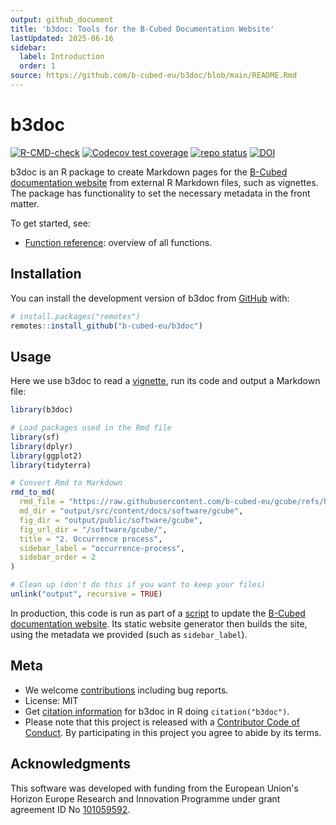 ```yaml
---
output: github_document
title: 'b3doc: Tools for the B-Cubed Documentation Website'
lastUpdated: 2025-06-16
sidebar:
  label: Introduction
  order: 1
source: https://github.com/b-cubed-eu/b3doc/blob/main/README.Rmd
---
```


<!-- README.md is generated from README.Rmd. Please edit that file -->



# b3doc

<!-- badges: start -->
[![R-CMD-check](https://github.com/b-cubed-eu/b3doc/actions/workflows/R-CMD-check.yaml/badge.svg)](https://github.com/b-cubed-eu/b3doc/actions/workflows/R-CMD-check.yaml)
[![Codecov test coverage](https://codecov.io/gh/b-cubed-eu/b3doc/graph/badge.svg)](https://app.codecov.io/gh/b-cubed-eu/b3doc)
[![repo status](https://www.repostatus.org/badges/latest/active.svg)](https://www.repostatus.org/#active)
[![DOI](https://zenodo.org/badge/DOI/10.5281/zenodo.15649519.svg)](https://doi.org/10.5281/zenodo.15649519)
<!-- badges: end -->

b3doc is an R package to create Markdown pages for the [B-Cubed documentation website](https://docs.b-cubed.eu) from external R Markdown files, such as vignettes. The package has functionality to set the necessary metadata in the front matter.

To get started, see:

- [Function reference](https://b-cubed-eu.github.io/b3doc/reference/index.html): overview of all functions.

## Installation

You can install the development version of b3doc from [GitHub](https://github.com/b-cubed-eu/b3doc) with:

``` r
# install.packages("remotes")
remotes::install_github("b-cubed-eu/b3doc")
```

## Usage

Here we use b3doc to read a [vignette](https://github.com/b-cubed-eu/gcube/blob/main/vignettes/articles/occurrence-process.Rmd), run its code and output a Markdown file:

``` r
library(b3doc)

# Load packages used in the Rmd file
library(sf)
library(dplyr)
library(ggplot2)
library(tidyterra)

# Convert Rmd to Markdown
rmd_to_md(
  rmd_file = "https://raw.githubusercontent.com/b-cubed-eu/gcube/refs/heads/main/vignettes/articles/occurrence-process.Rmd",
  md_dir = "output/src/content/docs/software/gcube",
  fig_dir = "output/public/software/gcube",
  fig_url_dir = "/software/gcube/",
  title = "2. Occurrence process",
  sidebar_label = "occurrence-process",
  sidebar_order = 2
)

# Clean up (don't do this if you want to keep your files)
unlink("output", recursive = TRUE)
```


In production, this code is run as part of a [script](https://github.com/b-cubed-eu/documentation/blob/main/src/rmd_to_md/rmd_to_md.Rmd) to update the [B-Cubed documentation website](https://docs.b-cubed.eu). Its static website generator then builds the site, using the metadata we provided (such as `sidebar_label`).

## Meta

- We welcome [contributions](https://b-cubed-eu.github.io/b3doc/CONTRIBUTING.html) including bug reports.
- License: MIT
- Get [citation information](https://b-cubed-eu.github.io/b3doc/authors.html#citation) for b3doc in R doing `citation("b3doc")`.
- Please note that this project is released with a [Contributor Code of Conduct](https://b-cubed-eu.github.io/b3doc/CODE_OF_CONDUCT.html). By participating in this project you agree to abide by its terms.

## Acknowledgments

This software was developed with funding from the European Union's Horizon Europe Research and Innovation Programme under grant agreement ID No [101059592](https://doi.org/10.3030/101059592).

